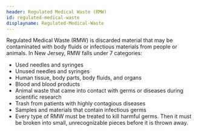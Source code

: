 ```yaml
---
header: Regulated Medical Waste (RMW)
id: regulated-medical-waste
displayname: Regulated-Medical-Waste
---
```


Regulated Medical Waste (RMW) is discarded material that may be contaminated with body fluids or infectious materials from people or animals. In New Jersey, RMW falls under 7 categories:

- Used needles and syringes
- Unused needles and syringes
- Human tissue, body parts, body fluids, and organs
- Blood and blood products
- Animal waste that came into contact with germs or diseases during scientific research
- Trash from patients with highly contagious diseases
- Samples and materials that contain infectious germs
- Every type of RMW must be treated to kill harmful germs. Then it must be broken into small, unrecognizable pieces before it is thrown away.

